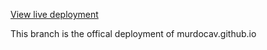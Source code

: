 [View live deployment](https://murdocav.github.io/#/)

This branch is the offical deployment of murdocav.github.io
